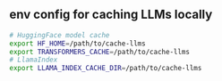 ## env config for caching LLMs locally

```bash
# HuggingFace model cache
export HF_HOME=/path/to/cache-llms
export TRANSFORMERS_CACHE=/path/to/cache-llms
# LlamaIndex
export LLAMA_INDEX_CACHE_DIR=/path/to/cache-llms
```